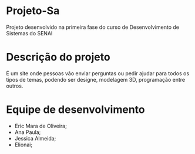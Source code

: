 # Projeto-Sa
Projeto desenvolvido na primeira fase do curso de Desenvolvimento de Sistemas do SENAI

# Descrição do projeto
É um site onde pessoas vão enviar perguntas ou pedir ajudar para todos os tipos de temas, podendo ser designe, modelagem 3D, programação entre outros.

# Equipe de desenvolvimento
- Eric Mara de Oliveira;
- Ana Paula;
- Jessica Almeida;
- Elionai;
